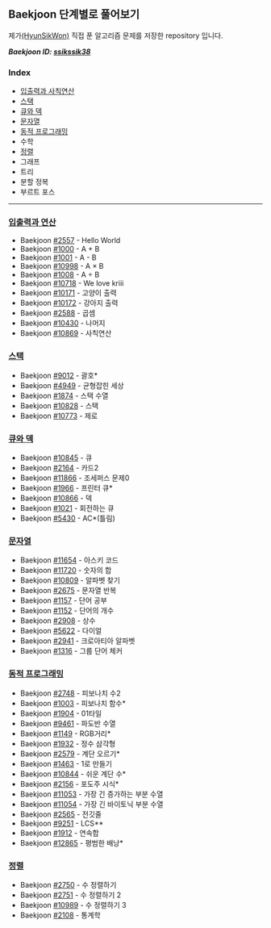 ## Baekjoon 단계별로 풀어보기

제가[(HyunSikWon)](https://github.com/HyunSikWon) 직접 푼 알고리즘 문제를 저장한 repository 입니다.

***Baekjoon ID: [ssikssik38](https://www.acmicpc.net/user/ssikssik38)***

### Index
- [입출력과 사칙연산](#입출력과-연산)
- [스택](#스택)
- [큐와 덱](#큐와-덱)
- [문자열](#문자열)
- [동적 프로그래밍](#동적-프로그래밍)
- 수학
- [정렬](#정렬)
- 그래프
- 트리
- 분할 정복
- 부르트 포스

---
### [**입출력과 연산**](https://github.com/HyunSikWon/Algorithm/tree/master/Baekjoon/입출력과%20연산)
   - Baekjoon [#2557](https://github.com/HyunSikWon/Algorithm/blob/master/Baekjoon/입출력과%20연산/Hello%20World_%232557/Hello%20World_%232557/main.cpp) - Hello World
   - Baekjoon [#1000](https://github.com/HyunSikWon/Algorithm/blob/master/Baekjoon/입출력과%20연산/A%2BB_%231000/A%2BB_%231000/main.cpp) - A + B
   - Baekjoon [#1001](https://github.com/HyunSikWon/Algorithm/blob/master/Baekjoon/입출력과%20연산/A-B_%231001/A-B_%231001/main.cpp) - A - B
   - Baekjoon [#10998](https://github.com/HyunSikWon/Algorithm/blob/master/Baekjoon/입출력과%20연산/A×B_%2310998/A×B_%2310998/main.cpp) - A × B
   - Baekjoon [#1008](https://github.com/HyunSikWon/Algorithm/blob/master/Baekjoon/입출력과%20연산/A÷B_%231008/A÷B_%231008/main.cpp) - A ÷ B
   - Baekjoon [#10718](https://github.com/HyunSikWon/Algorithm/blob/master/Baekjoon/입출력과%20연산/We%20love%20Kriii_%2310718/We%20love%20Kriii_%2310718/main.cpp) - We love kriii
   - Baekjoon [#10171](https://github.com/HyunSikWon/Algorithm/blob/master/Baekjoon/입출력과%20연산/고양이%20출력하기_%2310171/고양이%20출력하기_%2310171/main.cpp) - 고양이 출력 
   - Baekjoon [#10172](https://github.com/HyunSikWon/Algorithm/blob/master/Baekjoon/입출력과%20연산/강아지%20출력하기_%2310172/강아지%20출력하기_%2310172/main.cpp) - 강아지 출력 
   - Baekjoon [#2588](https://github.com/HyunSikWon/Algorithm/blob/master/Baekjoon/입출력과%20연산/곱셉_%232588/곱셉_%232588/main.cpp) - 곱셈 
   - Baekjoon [#10430](https://github.com/HyunSikWon/Algorithm/blob/master/Baekjoon/입출력과%20연산/나머지_%2310430/나머지_%2310430/main.cpp) - 나머지  
   - Baekjoon [#10869](https://github.com/HyunSikWon/Algorithm/blob/master/Baekjoon/입출력과%20연산/사칙연산_%2310869/사칙연산_%2310869/main.cpp) - 사칙연산

### [**스택**](https://github.com/HyunSikWon/Algorithm/tree/master/Baekjoon/스택)
   - Baekjoon [#9012](https://github.com/HyunSikWon/Algorithm/blob/master/Baekjoon/스택/괄호_%239012/괄호_%239012/main.cpp) - 괄호*
   - Baekjoon [#4949](https://github.com/HyunSikWon/Algorithm/blob/master/Baekjoon/스택/균형잡힌%20세상_%234949/균형잡힌%20세상_%234949/main.cpp) - 균형잡힌 세상
   - Baekjoon [#1874](https://github.com/HyunSikWon/Algorithm/blob/master/Baekjoon/스택/스택%20수열_%231874/스택%20수열_%231874/main.cpp) - 스택 수열
   - Baekjoon [#10828](https://github.com/HyunSikWon/Algorithm/blob/master/Baekjoon/스택/스택_%2310828/스택_%2310828/main.cpp) - 스택
   - Baekjoon [#10773](https://github.com/HyunSikWon/Algorithm/blob/master/Baekjoon/스택/제로_%2310773/제로_%2310773/main.cpp) - 제로 
   
### [**큐와 덱**](https://github.com/HyunSikWon/Algorithm/tree/master/Baekjoon/큐%2C%20덱)
  - Baekjoon [#10845](https://github.com/HyunSikWon/Algorithm/blob/master/Baekjoon/큐%2C%20덱/큐_%2310845/큐_%2310845/main.cpp) - 큐
  - Baekjoon [#2164](https://github.com/HyunSikWon/Algorithm/blob/master/Baekjoon/큐%2C%20덱/카드2_%232164/카드2_%232164/main.cpp) - 카드2
  - Baekjoon [#11866](https://github.com/HyunSikWon/Algorithm/blob/master/Baekjoon/큐%2C%20덱/조세퍼스%20문제0_%2311866/조세퍼스%20문제0_%2311866/main.cpp) - 조세퍼스 문제0
  - Baekjoon [#1966](https://github.com/HyunSikWon/Algorithm/blob/master/Baekjoon/큐%2C%20덱/프린터%20큐_%231966/프린터%20큐_%231966/main.cpp) - 프린터 큐*
  - Baekjoon [#10866](https://github.com/HyunSikWon/Algorithm/blob/master/Baekjoon/큐%2C%20덱/덱_%2310866/덱_%2310866/main.cpp) - 덱
  - Baekjoon [#1021](https://github.com/HyunSikWon/Algorithm/blob/master/Baekjoon/큐%2C%20덱/회전하는%20큐_%231021/회전하는%20큐_%231021/main.cpp) - 회전하는 큐
  - Baekjoon [#5430](https://github.com/HyunSikWon/Algorithm/blob/master/Baekjoon/큐%2C%20덱/AC_%235430/AC_%235430/main.cpp) - AC*(틀림)
  
### [**문자열**](https://github.com/HyunSikWon/Algorithm/tree/master/Baekjoon/문자열)
  - Baekjoon [#11654](https://github.com/HyunSikWon/Algorithm/blob/master/Baekjoon/문자열/아스키%20코드_%2311654/아스키%20코드_%2311654/main.cpp) - 아스키 코드
  - Baekjoon [#11720](https://github.com/HyunSikWon/Algorithm/blob/master/Baekjoon/문자열/숫자의%20합_%2311720/숫자의%20합_%2311720/main.cpp) - 숫자의 합
  - Baekjoon [#10809](https://github.com/HyunSikWon/Algorithm/blob/master/Baekjoon/문자열/알파벳%20찾기_%2310809/알파벳%20찾기_%2310809/main.cpp) - 알파벳 찾기
  - Baekjoon [#2675](https://github.com/HyunSikWon/Algorithm/blob/master/Baekjoon/문자열/문자열%20반복_%232675/문자열%20반복_%232675/main.cpp) - 문자열 반복
  - Baekjoon [#1157](https://github.com/HyunSikWon/Algorithm/blob/master/Baekjoon/문자열/단어%20공부_%231157/단어%20공부_%231157/main.cpp) - 단어 공부
  - Baekjoon [#1152](https://github.com/HyunSikWon/Algorithm/blob/master/Baekjoon/문자열/단어의%20개수_%231152/단어의%20개수_%231152/main.cpp) - 단어의 개수
  - Baekjoon [#2908](https://github.com/HyunSikWon/Algorithm/blob/master/Baekjoon/문자열/상수_%232908/상수_%232908/main.cpp) - 상수
  - Baekjoon [#5622](https://github.com/HyunSikWon/Algorithm/blob/master/Baekjoon/문자열/다이얼_%235622/다이얼_%235622/main.cpp) - 다이얼
  - Baekjoon [#2941](https://github.com/HyunSikWon/Algorithm/blob/master/Baekjoon/문자열/크로아티아%20알파벳_%232941/크로아티아%20알파벳_%232941/main.cpp) - 크로아티아 알파벳
  - Baekjoon [#1316](https://github.com/HyunSikWon/Algorithm/blob/master/Baekjoon/문자열/그룹%20단어%20체커_%231316/그룹%20단어%20체커_%231316/main.cpp) - 그룹 단어 체커
  
### [**동적 프로그래밍**](https://github.com/HyunSikWon/Algorithm/tree/master/Baekjoon/동적%20프로그래밍)
 - Baekjoon [#2748](https://github.com/HyunSikWon/Algorithm/blob/master/Baekjoon/동적%20프로그래밍/피보나치%20수2_%232748/피보나치%20수2_%232748/main.cpp
) - 피보나치 수2
 - Baekjoon [#1003](https://github.com/HyunSikWon/Algorithm/blob/master/Baekjoon/동적%20프로그래밍/피보나치%20함수_%231003/피보나치%20함수_%231003/main.cpp) - 피보나치 함수*
 - Baekjoon [#1904](https://github.com/HyunSikWon/Algorithm/blob/master/Baekjoon/동적%20프로그래밍/01타일_%231904/01타일_%231904/main.cpp) - 01타일
 - Baekjoon [#9461](https://github.com/HyunSikWon/Algorithm/blob/master/Baekjoon/동적%20프로그래밍/파도반%20수열_%239461/파도반%20수열_%239461/main.cpp) - 파도반 수열
- Baekjoon [#1149](https://github.com/HyunSikWon/Algorithm/blob/master/Baekjoon/동적%20프로그래밍/RGB거리_%231149/RGB거리_%231149/main.cpp) - RGB거리*
- Baekjoon [#1932](https://github.com/HyunSikWon/Algorithm/blob/master/Baekjoon/동적%20프로그래밍/정수%20삼각형_%231932/정수%20삼각형_%231932/main.cpp) - 정수 삼각형
- Baekjoon [#2579](https://github.com/HyunSikWon/Algorithm/blob/master/Baekjoon/동적%20프로그래밍/계단%20오르기_%232579/계단%20오르기_%232579/main.cpp) - 계단 오르기*
- Baekjoon [#1463](https://github.com/HyunSikWon/Algorithm/blob/master/Baekjoon/동적%20프로그래밍/1로%20만들기_%231463/1로%20만들기_%231463/main.cpp) - 1로 만들기
- Baekjoon [#10844](https://github.com/HyunSikWon/Algorithm/blob/master/Baekjoon/동적%20프로그래밍/쉬운%20계단%20수_%2310844/쉬운%20계단%20수_%2310844/main.cpp) - 쉬운 계단 수*
- Baekjoon [#2156](https://github.com/HyunSikWon/Algorithm/blob/master/Baekjoon/동적%20프로그래밍/포도주%20시식_%232156/포도주%20시식_%232156/main.cpp) - 포도주 시식*
- Baekjoon [#11053](https://github.com/HyunSikWon/Algorithm/blob/master/Baekjoon/%EB%8F%99%EC%A0%81%20%ED%94%84%EB%A1%9C%EA%B7%B8%EB%9E%98%EB%B0%8D/%EA%B0%80%EC%9E%A5%20%EA%B8%B4%20%EC%A6%9D%EA%B0%80%ED%95%98%EB%8A%94%20%EB%B6%80%EB%B6%84%20%EC%88%98%EC%97%B4_%2311053/%EA%B0%80%EC%9E%A5%20%EA%B8%B4%20%EC%A6%9D%EA%B0%80%ED%95%98%EB%8A%94%20%EB%B6%80%EB%B6%84%20%EC%88%98%EC%97%B4_%2311053/main.cpp) - 가장 긴 증가하는 부분 수열
- Baekjoon [#11054](https://github.com/HyunSikWon/Algorithm/blob/master/Baekjoon/%EB%8F%99%EC%A0%81%20%ED%94%84%EB%A1%9C%EA%B7%B8%EB%9E%98%EB%B0%8D/%EA%B0%80%EC%9E%A5%20%EA%B8%B4%20%EB%B0%94%EC%9D%B4%ED%86%A0%EB%8B%89%20%EB%B6%80%EB%B6%84%20%EC%88%98%EC%97%B4_%2311054/%EA%B0%80%EC%9E%A5%20%EA%B8%B4%20%EB%B0%94%EC%9D%B4%ED%86%A0%EB%8B%89%20%EB%B6%80%EB%B6%84%20%EC%88%98%EC%97%B4_%2311054/main.cpp) - 가장 긴 바이토닉 부분 수열
- Baekjoon [#2565](https://github.com/HyunSikWon/Algorithm/blob/master/Baekjoon/%EB%8F%99%EC%A0%81%20%ED%94%84%EB%A1%9C%EA%B7%B8%EB%9E%98%EB%B0%8D/%EC%A0%84%EA%B9%83%EC%A4%84_%232565/%EC%A0%84%EA%B9%83%EC%A4%84_%232565/main.cpp) - 전깃줄
- Baekjoon [#9251](https://github.com/HyunSikWon/Algorithm/blob/master/Baekjoon/%EB%8F%99%EC%A0%81%20%ED%94%84%EB%A1%9C%EA%B7%B8%EB%9E%98%EB%B0%8D/LCS_%239251/LCS_%239251/main.cpp) - LCS**
- Baekjoon [#1912](https://github.com/HyunSikWon/Algorithm/blob/master/Baekjoon/%EB%8F%99%EC%A0%81%20%ED%94%84%EB%A1%9C%EA%B7%B8%EB%9E%98%EB%B0%8D/%EC%97%B0%EC%86%8D%ED%95%A9_%231912/%EC%97%B0%EC%86%8D%ED%95%A9_%231912/main.cpp) - 연속합
- Baekjoon [#12865](https://github.com/HyunSikWon/Algorithm/blob/master/Baekjoon/%EB%8F%99%EC%A0%81%20%ED%94%84%EB%A1%9C%EA%B7%B8%EB%9E%98%EB%B0%8D/%ED%8F%89%EB%B2%94%ED%95%9C%20%EB%B0%B0%EB%82%AD_%2312865/%ED%8F%89%EB%B2%94%ED%95%9C%20%EB%B0%B0%EB%82%AD_%2312865/main.cpp) - 평범한 배낭*
### [**정렬**](https://github.com/HyunSikWon/Algorithm/tree/master/Baekjoon/정렬)
  - Baekjoon [#2750](https://github.com/HyunSikWon/Algorithm/blob/master/Baekjoon/%EC%A0%95%EB%A0%AC/%EC%88%98%20%EC%A0%95%EB%A0%AC%ED%95%98%EA%B8%B0_%232750/%EC%88%98%20%EC%A0%95%EB%A0%AC%ED%95%98%EA%B8%B0_%232750/main.cpp) - 수 정렬하기
  - Baekjoon [#2751](https://github.com/HyunSikWon/Algorithm/blob/master/Baekjoon/%EC%A0%95%EB%A0%AC/%EC%88%98%20%EC%A0%95%EB%A0%AC%ED%95%98%EA%B8%B02_%232751/%EC%88%98%20%EC%A0%95%EB%A0%AC%ED%95%98%EA%B8%B02_%232751/main.cpp) - 수 정렬하기 2
  - Baekjoon [#10989](https://github.com/HyunSikWon/Algorithm/blob/master/Baekjoon/%EC%A0%95%EB%A0%AC/%EC%88%98%20%EC%A0%95%EB%A0%AC%ED%95%98%EA%B8%B0_%2310989/%EC%88%98%20%EC%A0%95%EB%A0%AC%ED%95%98%EA%B8%B0_%2310989/main.cpp) - 수 정렬하기 3
  - Baekjoon [#2108](https://github.com/HyunSikWon/Algorithm/blob/master/Baekjoon/%EC%A0%95%EB%A0%AC/%ED%86%B5%EA%B3%84%ED%95%99_%232108/%ED%86%B5%EA%B3%84%ED%95%99_%232108/main.cpp) - 통계학

